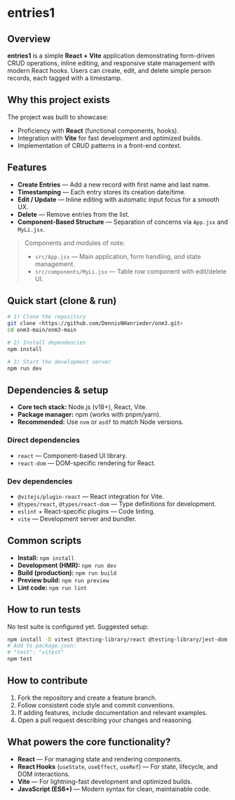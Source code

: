 # entries1

## Overview
**entries1** is a simple **React + Vite** application demonstrating form-driven CRUD operations, inline editing, and responsive state management with modern React hooks. Users can create, edit, and delete simple person records, each tagged with a timestamp.

## Why this project exists
The project was built to showcase:
- Proficiency with **React** (functional components, hooks).
- Integration with **Vite** for fast development and optimized builds.
- Implementation of CRUD patterns in a front-end context.

## Features
- **Create Entries** — Add a new record with first name and last name.
- **Timestamping** — Each entry stores its creation date/time.
- **Edit / Update** — Inline editing with automatic input focus for a smooth UX.
- **Delete** — Remove entries from the list.
- **Component-Based Structure** — Separation of concerns via `App.jsx` and `MyLi.jsx`.

> Components and modules of note:
> - `src/App.jsx` — Main application, form handling, and state management.
> - `src/components/MyLi.jsx` — Table row component with edit/delete UI.

## Quick start (clone & run)
```bash
# 1) Clone the repository
git clone <https://github.com/DennisNHanrieder/onm3.git>
cd onm3-main/onm3-main

# 2) Install dependencies
npm install

# 3) Start the development server
npm run dev
```

## Dependencies & setup
- **Core tech stack:** Node.js (v18+), React, Vite.
- **Package manager:** npm (works with pnpm/yarn).
- **Recommended:** Use `nvm` or `asdf` to match Node versions.

### Direct dependencies
- `react` — Component-based UI library.
- `react-dom` — DOM-specific rendering for React.

### Dev dependencies
- `@vitejs/plugin-react` — React integration for Vite.
- `@types/react`, `@types/react-dom` — Type definitions for development.
- `eslint` + React-specific plugins — Code linting.
- `vite` — Development server and bundler.

## Common scripts
- **Install:** `npm install`
- **Development (HMR):** `npm run dev`
- **Build (production):** `npm run build`
- **Preview build:** `npm run preview`
- **Lint code:** `npm run lint`

## How to run tests
No test suite is configured yet. Suggested setup:
```bash
npm install -D vitest @testing-library/react @testing-library/jest-dom jsdom
# Add to package.json:
# "test": "vitest"
npm test
```

## How to contribute
1. Fork the repository and create a feature branch.
2. Follow consistent code style and commit conventions.
3. If adding features, include documentation and relevant examples.
4. Open a pull request describing your changes and reasoning.

## What powers the core functionality?
- **React** — For managing state and rendering components.
- **React Hooks** (`useState`, `useEffect`, `useRef`) — For state, lifecycle, and DOM interactions.
- **Vite** — For lightning-fast development and optimized builds.
- **JavaScript (ES6+)** — Modern syntax for clean, maintainable code.

